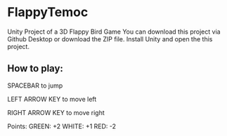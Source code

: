 # FlappyTemoc
 Unity Project of a 3D Flappy Bird Game 
 You can download this project via Github Desktop or download the ZIP file. Install Unity and open the this project.
 
 ## How to play:
 
 SPACEBAR to jump
 
 LEFT ARROW KEY to move left
 
 RIGHT ARROW KEY to move right
 
 Points:
 GREEN: +2
 WHITE: +1
 RED: -2

